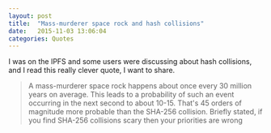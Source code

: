```yaml
---
layout: post
title:  "Mass-murderer space rock and hash collisions"
date:   2015-11-03 13:06:04
categories: Quotes
---
```


I was on the IPFS and some users were discussing about hash collisions, and I read this really clever quote, I want to share.

> A mass-murderer space rock happens about once every 30 million years on average. This leads to a probability of such an event occurring in the next second to about 10-15. That's 45 orders of magnitude more probable than the SHA-256 collision. Briefly stated, if you find SHA-256 collisions scary then your priorities are wrong